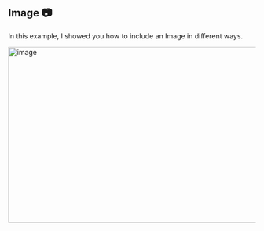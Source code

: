## Image 📷

In this example, I showed you how to include an Image in different ways. 
 
<img width="852" height="358" alt="image" src="https://github.com/user-attachments/assets/c44a2dcb-f26f-44fd-9a48-937a1de75877" />
